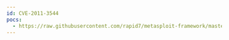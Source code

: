 ```yaml
---
id: CVE-2011-3544
pocs:
  - https://raw.githubusercontent.com/rapid7/metasploit-framework/master/modules/exploits/multi/browser/java_rhino.rb
---
```


